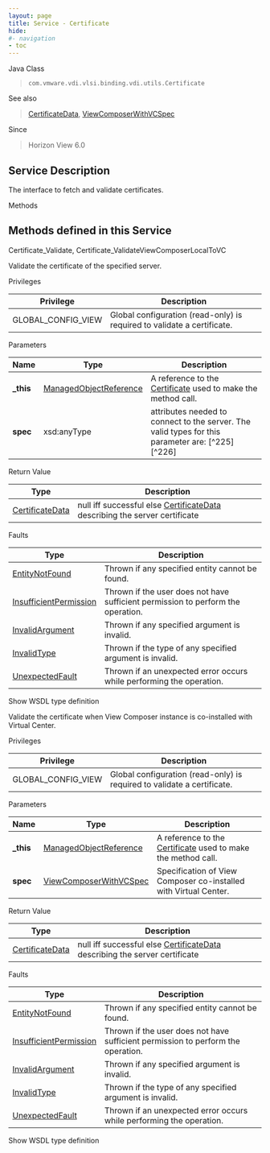 ```yaml
---
layout: page
title: Service - Certificate
hide:
#- navigation
- toc
---
```








Java Class
> `com.vmware.vdi.vlsi.binding.vdi.utils.Certificate`

See also
> [CertificateData](vdi.utils.Certificate.CertificateData.md), [ViewComposerWithVCSpec](vdi.utils.Certificate.ViewComposerWithVCSpec.md)

Since
> Horizon View 6.0





## Service Description

The interface to fetch and validate certificates.

Methods

Methods defined in this Service
---
Certificate_Validate, Certificate_ValidateViewComposerLocalToVC




Validate the certificate of the specified server.

Privileges

Privilege |  Description
---|---
GLOBAL_CONFIG_VIEW|  Global configuration (read-only) is required to validate a certificate.



Parameters

Name| Type| Description
---|---|---
**_this**| [ManagedObjectReference](vmodl.ManagedObjectReference.md)|  A reference to the [Certificate](vdi.utils.Certificate.md) used to make the method call.
**spec**|  xsd:anyType|  attributes needed to connect to the server. The valid types for this parameter are: [^225] [^226]






Return Value

Type |  Description
---|---
[CertificateData](vdi.utils.Certificate.CertificateData.md)| null iff successful else [CertificateData](vdi.utils.Certificate.CertificateData.md) describing the server certificate



Faults

Type |  Description
---|---
[EntityNotFound](vdi.fault.EntityNotFound.md)| Thrown if any specified entity cannot be found.
[InsufficientPermission](vdi.fault.InsufficientPermission.md)| Thrown if the user does not have sufficient permission to perform the operation.
[InvalidArgument](vdi.fault.InvalidArgument.md)| Thrown if any specified argument is invalid.
[InvalidType](vdi.fault.InvalidType.md)| Thrown if the type of any specified argument is invalid.
[UnexpectedFault](vdi.fault.UnexpectedFault.md)| Thrown if an unexpected error occurs while performing the operation.

Show WSDL type definition







Validate the certificate when View Composer instance is co-installed with Virtual Center.

Privileges

Privilege |  Description
---|---
GLOBAL_CONFIG_VIEW|  Global configuration (read-only) is required to validate a certificate.



Parameters

Name| Type| Description
---|---|---
**_this**| [ManagedObjectReference](vmodl.ManagedObjectReference.md)|  A reference to the [Certificate](vdi.utils.Certificate.md) used to make the method call.
**spec**| [ViewComposerWithVCSpec](vdi.utils.Certificate.ViewComposerWithVCSpec.md)|  Specification of View Composer co-installed with Virtual Center.




Return Value

Type |  Description
---|---
[CertificateData](vdi.utils.Certificate.CertificateData.md)| null iff successful else [CertificateData](vdi.utils.Certificate.CertificateData.md) describing the server certificate



Faults

Type |  Description
---|---
[EntityNotFound](vdi.fault.EntityNotFound.md)| Thrown if any specified entity cannot be found.
[InsufficientPermission](vdi.fault.InsufficientPermission.md)| Thrown if the user does not have sufficient permission to perform the operation.
[InvalidArgument](vdi.fault.InvalidArgument.md)| Thrown if any specified argument is invalid.
[InvalidType](vdi.fault.InvalidType.md)| Thrown if the type of any specified argument is invalid.
[UnexpectedFault](vdi.fault.UnexpectedFault.md)| Thrown if an unexpected error occurs while performing the operation.

Show WSDL type definition












 
